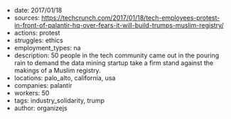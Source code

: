 - date: 2017/01/18
- sources: https://techcrunch.com/2017/01/18/tech-employees-protest-in-front-of-palantir-hq-over-fears-it-will-build-trumps-muslim-registry/
- actions: protest
- struggles: ethics
- employment_types: na
- description: 50 people in the tech community came out in the pouring rain to demand the data mining startup take a firm stand against the makings of a Muslim registry.
- locations: palo_alto, california, usa
- companies: palantir
- workers: 50
- tags: industry_solidarity, trump
- author: organizejs
